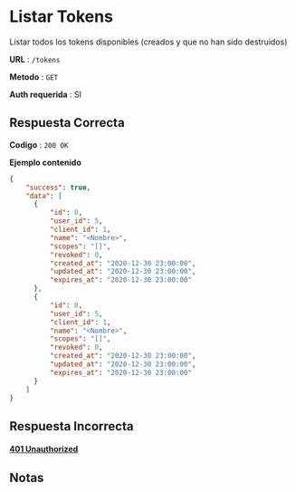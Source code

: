 # Listar Tokens

Listar todos los tokens disponibles (creados y que no han sido destruidos)

**URL** : `/tokens`

**Metodo** : `GET`

**Auth requerida** : SI

## Respuesta Correcta

**Codigo** : `200 OK`

**Ejemplo contenido**

```json
{
    "success": true,
    "data": [
      {
          "id": 0,
          "user_id": 5,
          "client_id": 1,
          "name": "<Nombre>",
          "scopes": "[]",
          "revoked": 0,
          "created_at": "2020-12-30 23:00:00",
          "updated_at": "2020-12-30 23:00:00",
          "expires_at": "2020-12-30 23:00:00"
      },
      {
          "id": 0,
          "user_id": 5,
          "client_id": 1,
          "name": "<Nombre>",
          "scopes": "[]",
          "revoked": 0,
          "created_at": "2020-12-30 23:00:00",
          "updated_at": "2020-12-30 23:00:00",
          "expires_at": "2020-12-30 23:00:00"
      }
    ]
}
```

## Respuesta Incorrecta

#### [401 Unauthorized](Errores.md#401-unauthorized)

## Notas
